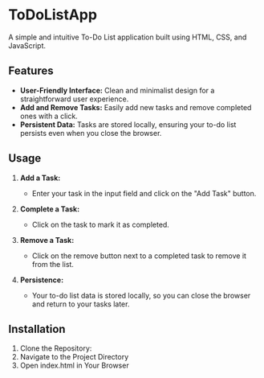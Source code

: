 # ToDoListApp

A simple and intuitive To-Do List application built using HTML, CSS, and JavaScript.

## Features

- **User-Friendly Interface:** Clean and minimalist design for a straightforward user experience.
- **Add and Remove Tasks:** Easily add new tasks and remove completed ones with a click.
- **Persistent Data:** Tasks are stored locally, ensuring your to-do list persists even when you close the browser.

## Usage

1. **Add a Task:**
   - Enter your task in the input field and click on the "Add Task" button.

2. **Complete a Task:**
   - Click on the task to mark it as completed.

3. **Remove a Task:**
   - Click on the remove button next to a completed task to remove it from the list.

4. **Persistence:**
   - Your to-do list data is stored locally, so you can close the browser and return to your tasks later.

## Installation

1. Clone the Repository:
2. Navigate to the Project Directory
3. Open index.html in Your Browser
